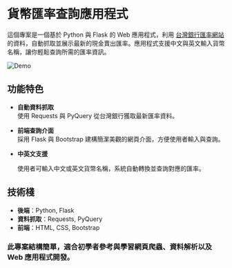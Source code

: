 # 貨幣匯率查詢應用程式
這個專案是一個基於 Python 與 Flask 的 Web 應用程式，利用 [台灣銀行匯率網站](https://rate.bot.com.tw/xrt?Lang=zh-TW) 的資料，自動抓取並展示最新的現金賣出匯率。應用程式支援中文與英文輸入貨幣名稱，讓你輕鬆查詢所需的匯率資訊。

![Demo](https://example.com/myimage.png)

## 功能特色
- **自動資料抓取**  
  使用 Requests 與 PyQuery 從台灣銀行獲取最新匯率資料。

- **前端查詢介面**  
  採用 Flask 與 Bootstrap 建構簡潔美觀的網頁介面，方便使用者輸入與查詢。

- **中英文支援**

  使用者可輸入中文或英文貨幣名稱，系統自動轉換並查詢對應的匯率。

## 技術棧
- **後端**：Python, Flask  
- **資料抓取**：Requests, PyQuery  
- **前端**：HTML, CSS, Bootstrap
  
### 此專案結構簡單，適合初學者參考與學習網頁爬蟲、資料解析以及 Web 應用程式開發。
